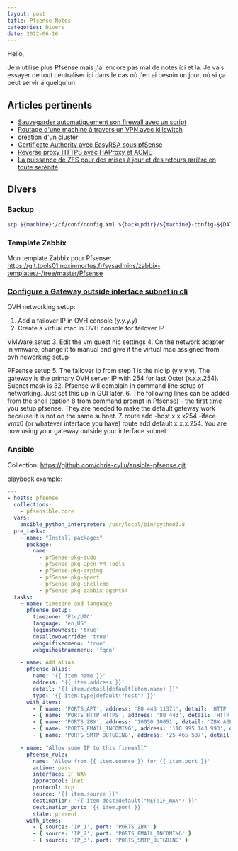 ```yaml
---
layout: post
title: Pfsense Notes
categories: Divers
date: 2022-06-16
---
```


Hello,

Je n'utilise plus Pfsense mais j'ai encore pas mal de notes ici et la. Je vais essayer de tout centraliser ici dans le cas où j'en ai besoin un jour, où si ça peut servir à quelqu'un.

## Articles pertinents
- [Sauvegarder automatiquement son firewall avec un script](https://www.provya.net/?d=2021/06/29/09/37/53-pfsense-sauvegarder-automatiquement-son-firewall-avec-avec-un-script)
- [Routage d'une machine à travers un VPN avec killswitch](https://www.notarobot.fr/2020/10/03/pfsense-routage-dune-machine-a-travers-un-vpn-avec-killswitch/)
- [création d'un cluster](https://notamax.be/pfsense-creation-dun-cluster/)
- [Certificate Authority avec EasyRSA sous pfSense](https://notamax.be/certificate-authority-avec-easyrsa-et-implementation-sous-pfsense/)
- [Reverse proxy HTTPS avec HAProxy et ACME](https://www.it-connect.fr/pfsense-reverse-proxy-https-avec-haproxy-et-acme-lets-encrypt/)
- [La puissance de ZFS pour des mises à jour et des retours arrière en toute sérénité](https://www.provya.net/?d=2022/02/08/10/42/30-pfsense-la-puissance-de-zfs-pour-des-mises-a-jour-et-de-retours-arriere-en-toute-serenite)

## Divers

### Backup
```bash
scp ${machine}:/cf/conf/config.xml ${backupdir}/${machine}-config-${DATE_BKP}.xml
```

### Template Zabbix
Mon template Zabbix pour Pfsense: https://git.tools01.noxinmortus.fr/sysadmins/zabbix-templates/-/tree/master/Pfsense

### [Configure a Gateway outside interface subnet in cli](https://forum.netgate.com/topic/79563/pfsense-2-2-ovh-failoverip-gateway-outside-subnet/4)
OVH networking setup:
1. Add a failover IP in OVH console (y.y.y.y)
2. Create a virtual mac in OVH console for failover IP

VMWare setup
3. Edit the vm guest nic settings
4. On the network adapter in vmware, change it to manual and give it the virtual mac assigned from ovh neworking setup

PFsense setup
5. The failover ip from step 1 is the nic ip (y.y.y.y).  The gateway is the primary OVH server IP with 254 for last Octet (x.x.x.254).  Subnet mask is 32. Pfsense will complain in command line setup of networking.  Just set this up in GUI later.
6. The following lines can be added from the shell (option 8 from command prompt in Pfsense) - the first time you setup pfsense.  They are needed to make the default gateway work because it is not on the same subnet.
7. route add -host x.x.x254 -iface vmx0 (or whatever interface you have)
route add default x.x.x.254. You are now using your gateway outside your interface subnet

### Ansible
Collection: https://github.com/chris-cyliu/ansible-pfsense.git

playbook example:
```yaml
---
- hosts: pfsense
  collections:
    - pfsensible.core
  vars:
    ansible_python_interpreter: /usr/local/bin/python3.8
  pre_tasks:
    - name: "Install packages"
      package:
        name:
          - pfSense-pkg-sudo
          - pfSense-pkg-Open-VM-Tools
          - pfSense-pkg-arping
          - pfSense-pkg-iperf
          - pfSense-pkg-Shellcmd
          - pfSense-pkg-zabbix-agent54
  tasks:
    - name: timezone and language
      pfsense_setup:
        timezone: 'Etc/UTC'
        language: 'en_US'
        loginshowhost: 'true'
        dnsallowoverride: 'true'
        webguifixedmenu: 'true'
        webguihostnamemenu: 'fqdn'

    - name: Add alias
      pfsense_alias:
        name: '{{ item.name }}'
        address: '{{ item.address }}'
        detail: '{{ item.detail|default(item.name) }}'
        type: '{{ item.type|default("host") }}'
      with_items:
        - { name: 'PORTS_APT', address: '80 443 11371', detail: 'HTTP || HTTPS || HKP/GPG', type: 'port' }
        - { name: 'PORTS_HTTP_HTTPS', address: '80 443', detail: 'HTTP || HTTPS', type: 'port' }
        - { name: 'PORTS_ZBX', address: '10050 10051', detail: 'ZBX AGENT || ZBX PROXY', type: 'port' }
        - { name: 'PORTS_EMAIL_INCOMING', address: '110 995 143 993', detail: 'POP3 || POP3S || IMAP || IMAPS', type: 'port' }
        - { name: 'PORTS_SMTP_OUTGOING', address: '25 465 587', detail: 'SMTP || SMTP Auth || SMTPS secured', type: 'port' }

    - name: "Allow some IP to this firewall"
      pfsense_rule:
        name: 'Allow from {{ item.source }} for {{ item.port }}'
        action: pass
        interface: IF_WAN
        ipprotocol: inet
        protocol: tcp
        source: '{{ item.source }}'
        destination: '{{ item.dest|default("NET:IF_WAN") }}'
        destination_port: '{{ item.port }}'
        state: present
      with_items:
        - { source: 'IP_1', port: 'PORTS_ZBX' }
        - { source: 'IP_2', port: 'PORTS_EMAIL_INCOMING' }
        - { source: 'IP_3', port: 'PORTS_SMTP_OUTGOING' }
```
